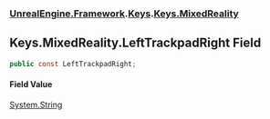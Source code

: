### [UnrealEngine.Framework](./UnrealEngine-Framework.md 'UnrealEngine.Framework').[Keys](./UnrealEngine-Framework-Keys.md 'UnrealEngine.Framework.Keys').[Keys.MixedReality](./UnrealEngine-Framework-Keys-MixedReality.md 'UnrealEngine.Framework.Keys.MixedReality')
## Keys.MixedReality.LeftTrackpadRight Field
  
```csharp
public const LeftTrackpadRight;
```
#### Field Value
[System.String](https://docs.microsoft.com/en-us/dotnet/api/System.String 'System.String')  
